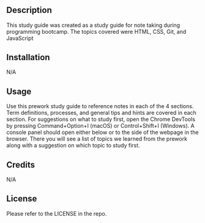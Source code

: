 # <Prework Study Guide Webpage>

## Description

This study guide was created as a study guide for note taking during programming bootcamp. The topics covered were HTML, CSS, Git, and JavaScript
## Installation

N/A
## Usage

Use this prework study guide to reference notes in each of the 4 sections. Term definitions, processes, and general tips and hints are covered in each section. For suggestions on what to study first, open the Chrome DevTools by pressing Command+Option+I (macOS) or Control+Shift+I (Windows). A console panel should open either below or to the side of the webpage in the browser. There you will see a list of topics we learned from the prework along with a suggestion on which topic to study first.

## Credits

N/A

## License

Please refer to the LICENSE in the repo.


